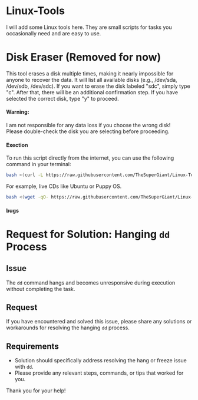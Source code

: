 # Linux-Tools
I will add some Linux tools here. They are small scripts for tasks you occasionally need and are easy to use.

# Disk Eraser (Removed for now)
This tool erases a disk multiple times, making it nearly impossible for anyone to recover the data.
It will list all available disks (e.g., /dev/sda, /dev/sdb, /dev/sdc).
If you want to erase the disk labeled "sdc", simply type "c".
After that, there will be an additional confirmation step. If you have selected the correct disk, type "y" to proceed.
#### Warning:
I am not responsible for any data loss if you choose the wrong disk!    
Please double-check the disk you are selecting before proceeding.
#### Exection
To run this script directly from the internet, you can use the following command in your terminal:    
```bash
bash <(curl -L https://raw.githubusercontent.com/TheSuperGiant/Linux-Tools/refs/heads/Arch/Disk_Eraser.sh)
```
For example, live CDs like Ubuntu or Puppy OS.
```bash
bash <(wget -qO- https://raw.githubusercontent.com/TheSuperGiant/Linux-Tools/refs/heads/Arch/Disk_Eraser.sh)
```
#### bugs 

# Request for Solution: Hanging `dd` Process

## Issue
The `dd` command hangs and becomes unresponsive during execution without completing the task.

## Request
If you have encountered and solved this issue, please share any solutions or workarounds for resolving the hanging `dd` process.

## Requirements
- Solution should specifically address resolving the hang or freeze issue with `dd`.
- Please provide any relevant steps, commands, or tips that worked for you.

Thank you for your help!
